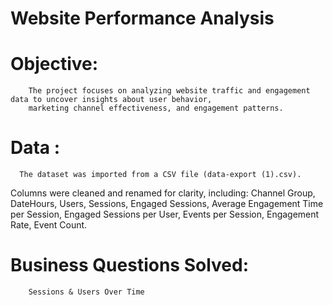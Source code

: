 # Website Performance Analysis

# Objective: 

        The project focuses on analyzing website traffic and engagement data to uncover insights about user behavior, 
        marketing channel effectiveness, and engagement patterns.
# Data :

      The dataset was imported from a CSV file (data-export (1).csv).
Columns were cleaned and renamed for clarity, including:
        Channel Group, DateHours, Users, Sessions, Engaged Sessions,
        Average Engagement Time per Session, Engaged Sessions per User,
        Events per Session, Engagement Rate, Event Count.
# Business Questions Solved:
        Sessions & Users Over Time
       
        
